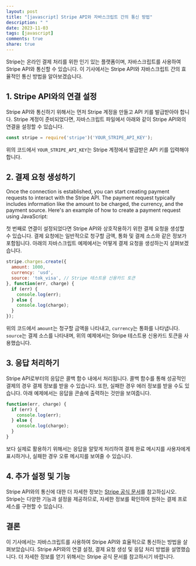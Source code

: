 ```yaml
---
layout: post
title: "[javascript] Stripe API와 자바스크립트 간의 통신 방법"
description: " "
date: 2023-11-03
tags: [javascript]
comments: true
share: true
---
```


Stripe는 온라인 결제 처리를 위한 인기 있는 플랫폼이며, 자바스크립트를 사용하여 Stripe API와 통신할 수 있습니다. 이 기사에서는 Stripe API와 자바스크립트 간의 효율적인 통신 방법을 알아보겠습니다.

## 1. Stripe API와의 연결 설정

Stripe API와 통신하기 위해서는 먼저 Stripe 계정을 만들고 API 키를 발급받아야 합니다. Stripe 계정이 준비되었다면, 자바스크립트 파일에서 아래와 같이 Stripe API와의 연결을 설정할 수 있습니다.

```javascript
const stripe = require('stripe')('YOUR_STRIPE_API_KEY');
```

위의 코드에서 `YOUR_STRIPE_API_KEY`는 Stripe 계정에서 발급받은 API 키를 입력해야 합니다.

## 2. 결제 요청 생성하기

Once the connection is established, you can start creating payment requests to interact with the Stripe API. The payment request typically includes information like the amount to be charged, the currency, and the payment source. Here's an example of how to create a payment request using JavaScript:

첫 번째로 연결이 설정되었다면 Stripe API와 상호작용하기 위한 결제 요청을 생성할 수 있습니다. 결제 요청에는 일반적으로 청구할 금액, 통화 및 결제 소스와 같은 정보가 포함됩니다. 아래의 자바스크립트 예제에서는 어떻게 결제 요청을 생성하는지 살펴보겠습니다.

```javascript
stripe.charges.create({
  amount: 1000,
  currency: 'usd',
  source: 'tok_visa', // Stripe 테스트용 신용카드 토큰
}, function(err, charge) {
  if (err) {
    console.log(err);
  } else {
    console.log(charge);
  }
});
```

위의 코드에서 `amount`는 청구할 금액을 나타내고, `currency`는 통화를 나타냅니다. `source`는 결제 소스를 나타내며, 위의 예제에서는 Stripe 테스트용 신용카드 토큰을 사용했습니다.

## 3. 응답 처리하기

Stripe API로부터의 응답은 콜백 함수 내에서 처리됩니다. 콜백 함수를 통해 성공적인 결제의 경우 결제 정보를 받을 수 있습니다. 또한, 실패한 경우 에러 정보를 받을 수도 있습니다. 아래 예제에서는 응답을 콘솔에 출력하는 것만을 보여줍니다.

```javascript
function(err, charge) {
  if (err) {
    console.log(err);
  } else {
    console.log(charge);
  }
}
```

보다 실제로 활용하기 위해서는 응답을 알맞게 처리하여 결제 완료 메시지를 사용자에게 표시하거나, 실패한 경우 오류 메시지를 보여줄 수 있습니다.

## 4. 추가 설정 및 기능

Stripe API와의 통신에 대한 더 자세한 정보는 [Stripe 공식 문서](https://stripe.com/docs/api)를 참고하십시오. Stripe는 다양한 기능과 설정을 제공하므로, 자세한 정보를 확인하여 원하는 결제 프로세스를 구현할 수 있습니다.

## 결론

이 기사에서는 자바스크립트를 사용하여 Stripe API와 효율적으로 통신하는 방법을 살펴보았습니다. Stripe API와의 연결 설정, 결제 요청 생성 및 응답 처리 방법을 설명했습니다. 더 자세한 정보를 얻기 위해서는 Stripe 공식 문서를 참고하시기 바랍니다.